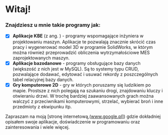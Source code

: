# Witaj!

### Znajdziesz u mnie takie programy jak:

 - [x] **Aplikacje KBE** (z ang. ) - programy wspomagające inżyniera w projektowaniu maszyn. Aplikacje te pozwalają znacznie skrócić czas pracy i wygenerować model 3D w programie SolidWorks, w którym można również przeprowadzić obliczenia wytrzymałościowe MES zaprojektowanych maszyn. 
 - [x] **Aplikacje bazodanowe** - programy obsługujące bazy danych (większość z nich jest w MySQL).  Są to systemy typu CRUD, pozwalające dodawać, edytować i usuwać rekordy z poszczególnych tabel relacyjnej bazy danych.
 - [x] **Gry komputerowe 2D** - gry w których poruszamy się ludzikiem po mapie. Prostsze z nich polegają na szukaniu drogi, znajdowaniu kluczy i otwieraniu drzwi. W trochę bardziej zaawansowanych grach można walczyć z przeciwnikami komputerowymi, strzelać, wybierać broń i inne przedmioty z ekwipunku itp.

Zapraszam na moją [stronę internetową,(www.google.pl]) gdzie dokładniej opisałem swoje aplikacje, doświadczenie w programowaniu oraz zainteresowania i wiele więcej.
